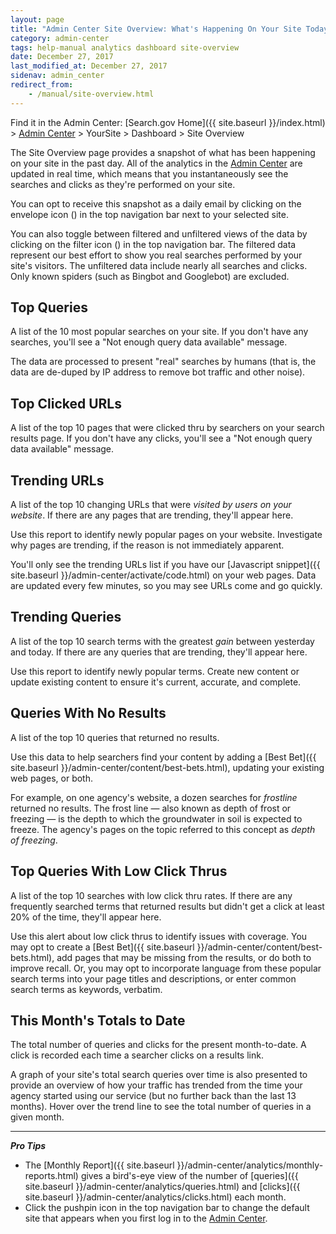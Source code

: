 ```yaml
---
layout: page
title: "Admin Center Site Overview: What's Happening On Your Site Today"
category: admin-center
tags: help-manual analytics dashboard site-overview
date: December 27, 2017
last_modified_at: December 27, 2017
sidenav: admin_center
redirect_from:
    - /manual/site-overview.html
---
```


Find it in the Admin Center: [Search.gov Home]({{ site.baseurl }}/index.html) > [Admin Center](https://search.usa.gov/sites/) > YourSite > Dashboard > Site Overview

The Site Overview page provides a snapshot of what has been happening on your site in the past day. All of the analytics in the [Admin Center](https://search.usa.gov/sites/) are updated in real time, which means that you instantaneously see the searches and clicks as they're performed on your site.

You can opt to receive this snapshot as a daily email by clicking on the envelope icon (<i class="icon-envelope"></i>) in the top navigation bar next to your selected site. 

You can also toggle between filtered and unfiltered views of the data by clicking on the filter icon (<i class="icon-filter"></i>) in the top navigation bar. The filtered data represent our best effort to show you real searches performed by your site's visitors. The unfiltered data include nearly all searches and clicks. Only known spiders (such as Bingbot and Googlebot) are excluded.

## Top Queries

A list of the 10 most popular searches on your site. If you don't have any searches, you'll see a "Not enough query data available" message.

The data are processed to present "real" searches by humans (that is, the data are de-duped by IP address to remove bot traffic and other noise).

## Top Clicked URLs

A list of the top 10 pages that were clicked thru by searchers on your search results page. If you don't have any clicks, you'll see a "Not enough query data available" message. 

## Trending URLs

A list of the top 10 changing URLs that were *visited by users on your website*. If there are any pages that are trending, they'll appear here.

Use this report to identify newly popular pages on your website. Investigate why pages are trending, if the reason is not immediately apparent.

You'll only see the trending URLs list if you have our [Javascript snippet]({{ site.baseurl }}/admin-center/activate/code.html) on your web pages. Data are updated every few minutes, so you may see URLs come and go quickly.

## Trending Queries

A list of the top 10 search terms with the greatest *gain* between yesterday and today. If there are any queries that are trending, they'll appear here. 

Use this report to identify newly popular terms. Create new content or update existing content to ensure it's current, accurate, and complete.

## Queries With No Results

A list of the top 10 queries that returned no results.

Use this data to help searchers find your content by adding a [Best Bet]({{ site.baseurl }}/admin-center/content/best-bets.html), updating your existing web pages, or both.

For example, on one agency's website, a dozen searches for *frostline* returned no results. The frost line &mdash; also known as depth of frost or freezing &mdash; is the depth to which the groundwater in soil is expected to freeze. The agency's pages on the topic referred to this concept as *depth of freezing*. 

## Top Queries With Low Click Thrus

A list of the top 10 searches with low click thru rates. If there are any frequently searched terms that returned results but didn't get a click at least 20% of the time, they'll appear here. 

Use this alert about low click thrus to identify issues with coverage. You may opt to create a [Best Bet]({{ site.baseurl }}/admin-center/content/best-bets.html), add pages that may be missing from the results, or do both to improve recall. Or, you may opt to incorporate language from these popular search terms into your page titles and descriptions, or enter common search terms as keywords, verbatim.

## This Month's Totals to Date

The total number of queries and clicks for the present month-to-date. A click is recorded each time a searcher clicks on a results link. 

A graph of your site's total search queries over time is also presented to provide an overview of how your traffic has trended from the time your agency started using our service (but no further back than the last 13 months). Hover over the trend line to see the total number of queries in a given month.

---

***Pro Tips*** 

* The [Monthly Report]({{ site.baseurl }}/admin-center/analytics/monthly-reports.html) gives a bird's-eye view of the number of [queries]({{ site.baseurl }}/admin-center/analytics/queries.html) and [clicks]({{ site.baseurl }}/admin-center/analytics/clicks.html) each month.
* Click the pushpin icon in the top navigation bar to change the default site that appears when you first log in to the [Admin Center](https://search.usa.gov/sites/). 

